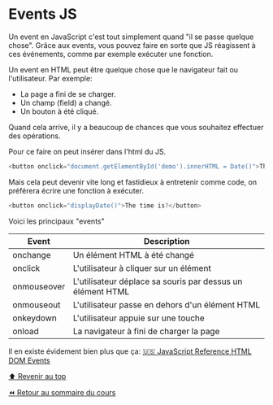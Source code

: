 <!-- omit in toc -->
# Events JS

Un event en JavaScript c'est tout simplement quand "il se passe quelque chose". Grâce aux events, vous pouvez faire en sorte que JS réagissent à ces événements, comme par exemple exécuter une fonction.

Un event en HTML peut être quelque chose que le navigateur fait ou l'utilisateur. Par exemple:

- La page a fini de se charger.
- Un champ (field) a changé.
- Un bouton à été cliqué.

Quand cela arrive, il y a beaucoup de chances que vous souhaitez effectuer des opérations.

Pour ce faire on peut insérer dans l'html du JS.

```js
<button onclick="document.getElementById('demo').innerHTML = Date()">The time is?</button>
```

Mais cela peut devenir vite long et fastidieux à entretenir comme code, on préférera écrire une fonction à exécuter.

```js
<button onclick="displayDate()">The time is?</button>
```

Voici les principaux "events"

Event | Description
---|---
onchange | Un élément HTML à été changé
onclick	| L'utilisateur à cliquer sur un élément
onmouseover |	L'utilisateur déplace sa souris par dessus un élément HTML
onmouseout |	L'utilisateur passe en dehors d'un élément HTML
onkeydown |	L'utilisateur appuie sur une touche
onload | La navigateur à fini de charger la page

Il en existe évidement bien plus que ça: [:us: JavaScript Reference HTML DOM Events](https://www.w3schools.com/jsref/dom_obj_event.asp)

[:arrow_up: Revenir au top](#table-des-matières)

[:rewind: Retour au sommaire du cours](./README.md#table-des-matières)